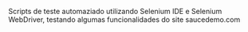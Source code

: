 Scripts de teste automaziado utilizando Selenium IDE e Selenium WebDriver, testando algumas funcionalidades do site saucedemo.com
